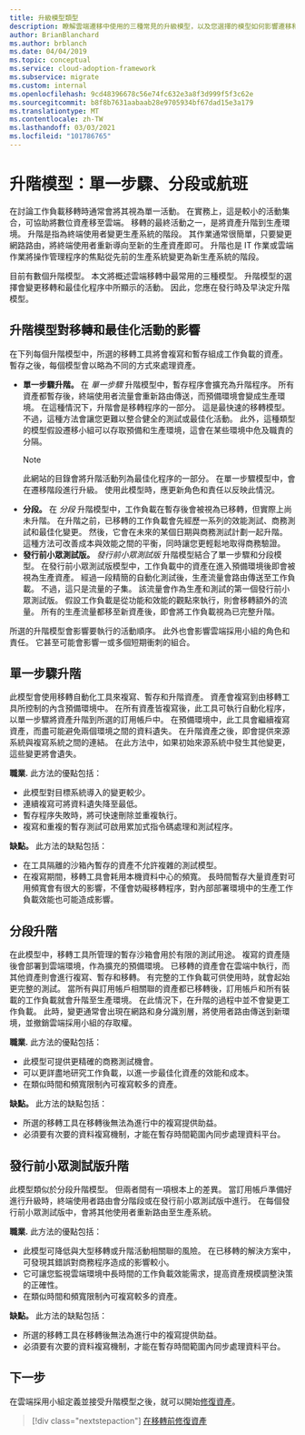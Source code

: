```yaml
---
title: 升級模型類型
description: 瞭解雲端遷移中使用的三種常見的升級模型，以及您選擇的模型如何影響遷移和優化程式中所顯示的活動。
author: BrianBlanchard
ms.author: brblanch
ms.date: 04/04/2019
ms.topic: conceptual
ms.service: cloud-adoption-framework
ms.subservice: migrate
ms.custom: internal
ms.openlocfilehash: 9cd48396678c56e74fc632e3a8f3d999f5f3c62e
ms.sourcegitcommit: b8f8b7631aabaab28e9705934bf67dad15e3a179
ms.translationtype: MT
ms.contentlocale: zh-TW
ms.lasthandoff: 03/03/2021
ms.locfileid: "101786765"
---
```

# <a name="promotion-models-single-step-staged-or-flight"></a>升階模型：單一步驟、分段或航班

在討論工作負載移轉時通常會將其視為單一活動。 在實務上，這是較小的活動集合，可協助將數位資產移至雲端。 移轉的最終活動之一，是將資產升階到生產環境。 升階是指為終端使用者變更生產系統的階段。 其作業通常很簡單，只要變更網路路由，將終端使用者重新導向至新的生產資產即可。 升階也是 IT 作業或雲端作業將操作管理程序的焦點從先前的生產系統變更為新生產系統的階段。

目前有數個升階模型。 本文將概述雲端移轉中最常用的三種模型。 升階模型的選擇會變更移轉和最佳化程序中所顯示的活動。 因此，您應在發行時及早決定升階模型。

## <a name="impact-of-promotion-model-on-migrate-and-optimize-activities"></a>升階模型對移轉和最佳化活動的影響

在下列每個升階模型中，所選的移轉工具將會複寫和暫存組成工作負載的資產。 暫存之後，每個模型會以略為不同的方式來處理資產。

- **單一步驟升階。** 在 *單一步驟* 升階模型中，暫存程序會擴充為升階程序。 所有資產都暫存後，終端使用者流量會重新路由傳送，而預備環境會變成生產環境。 在這種情況下，升階會是移轉程序的一部分。 這是最快速的移轉模型。 不過，這種方法會讓您更難以整合健全的測試或最佳化活動。 此外，這種類型的模型假設遷移小組可以存取預備和生產環境，這會在某些環境中危及職責的分隔。
  > [!NOTE]
  > 此網站的目錄會將升階活動列為最佳化程序的一部分。 在單一步驟模型中，會在遷移階段進行升級。 使用此模型時，應更新角色和責任以反映此情況。
- **分段。** 在 *分段* 升階模型中，工作負載在暫存後會被視為已移轉，但實際上尚未升階。 在升階之前，已移轉的工作負載會先經歷一系列的效能測試、商務測試和最佳化變更。 然後，它會在未來的某個日期與商務測試計劃一起升階。 這種方法可改善成本與效能之間的平衡，同時讓您更輕鬆地取得商務驗證。
- **發行前小眾測試版。** *發行前小眾測試版* 升階模型結合了單一步驟和分段模型。 在發行前小眾測試版模型中，工作負載中的資產在進入預備環境後即會被視為生產資產。 經過一段精簡的自動化測試後，生產流量會路由傳送至工作負載。 不過，這只是流量的子集。 該流量會作為生產和測試的第一個發行前小眾測試版。 假設工作負載是從功能和效能的觀點來執行，則會移轉額外的流量。 所有的生產流量都移至新資產後，即會將工作負載視為已完整升階。

所選的升階模型會影響要執行的活動順序。 此外也會影響雲端採用小組的角色和責任。 它甚至可能會影響一或多個短期衝刺的組合。

## <a name="single-step-promotion"></a>單一步驟升階

此模型會使用移轉自動化工具來複寫、暫存和升階資產。 資產會複寫到由移轉工具所控制的內含預備環境中。 在所有資產皆複寫後，此工具可執行自動化程序，以單一步驟將資產升階到所選的訂用帳戶中。 在預備環境中，此工具會繼續複寫資產，而盡可能避免兩個環境之間的資料遺失。 在升階資產之後，即會提供來源系統與複寫系統之間的連結。 在此方法中，如果初始來源系統中發生其他變更，這些變更將會遺失。

**職業.** 此方法的優點包括：

- 此模型對目標系統導入的變更較少。
- 連續複寫可將資料遺失降至最低。
- 暫存程序失敗時，將可快速刪除並重複執行。
- 複寫和重複的暫存測試可啟用累加式指令碼處理和測試程序。

**缺點。** 此方法的缺點包括：

- 在工具隔離的沙箱內暫存的資產不允許複雜的測試模型。
- 在複寫期間，移轉工具會耗用本機資料中心的頻寬。 長時間暫存大量資產對可用頻寬會有很大的影響，不僅會妨礙移轉程序，對內部部署環境中的生產工作負載效能也可能造成影響。

## <a name="staged-promotion"></a>分段升階

在此模型中，移轉工具所管理的暫存沙箱會用於有限的測試用途。 複寫的資產隨後會部署到雲端環境，作為擴充的預備環境。 已移轉的資產會在雲端中執行，而其他資產則會進行複寫、暫存和移轉。 有完整的工作負載可供使用時，就會起始更完整的測試。 當所有與訂用帳戶相關聯的資產都已移轉後，訂用帳戶和所有裝載的工作負載就會升階至生產環境。 在此情況下，在升階的過程中並不會變更工作負載。 此時，變更通常會出現在網路和身分識別層，將使用者路由傳送到新環境，並撤銷雲端採用小組的存取權。

**職業.** 此方法的優點包括：

- 此模型可提供更精確的商務測試機會。
- 可以更詳盡地研究工作負載，以進一步最佳化資產的效能和成本。
- 在類似時間和頻寬限制內可複寫較多的資產。

**缺點。** 此方法的缺點包括：

- 所選的移轉工具在移轉後無法為進行中的複寫提供助益。
- 必須要有次要的資料複寫機制，才能在暫存時間範圍內同步處理資料平台。

## <a name="flight-promotion"></a>發行前小眾測試版升階

此模型類似於分段升階模型。 但兩者間有一項根本上的差異。 當訂用帳戶準備好進行升級時，終端使用者路由會分階段或在發行前小眾測試版中進行。 在每個發行前小眾測試版中，會將其他使用者重新路由至生產系統。

**職業.** 此方法的優點包括：

- 此模型可降低與大型移轉或升階活動相關聯的風險。 在已移轉的解決方案中，可發現其錯誤對商務程序造成的影響較小。
- 它可讓您監視雲端環境中長時間的工作負載效能需求，提高資產規模調整決策的正確性。
- 在類似時間和頻寬限制內可複寫較多的資產。

**缺點。** 此方法的缺點包括：

- 所選的移轉工具在移轉後無法為進行中的複寫提供助益。
- 必須要有次要的資料複寫機制，才能在暫存時間範圍內同步處理資料平台。

## <a name="next-steps"></a>下一步

在雲端採用小組定義並接受升階模型之後，就可以開始[修復資產](./remediate.md)。

> [!div class="nextstepaction"]
> [在移轉前修復資產](./remediate.md)
